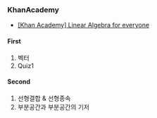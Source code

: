 ### KhanAcademy
  - [[Khan Academy] Linear Algebra for everyone](https://www.edwith.org/ai151/joinLectures/194188?isDesc=false)

#### First
1. 벡터
2. Quiz1

#### Second
1. 선형결합 & 선형종속
2. 부분공간과 부분공간의 기저

